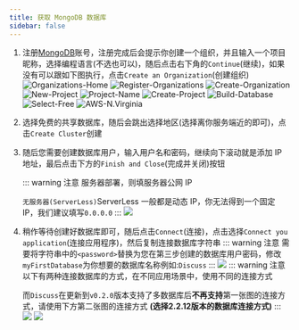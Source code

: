 ```yaml
---
title: 获取 MongoDB 数据库
sidebar: false
---
```


1. 注册[MongoDB](https://www.mongodb.com/cloud/atlas/register)账号，注册完成后会提示你创建一个组织，并且输入一个项目昵称，选择编程语言(不选也可以)，随后点击右下角的`Continue`(继续)，如果没有可以跟如下图执行，点击`Create an Organization`(创建组织)
   ![Organizations-Home](/img/Get-MongoDB-DataBase/Organizations-Home.png)
   ![Register-Organizations](/img/Get-MongoDB-DataBase/Register-Organizations.png)
   ![Create-Organization](/img/Get-MongoDB-DataBase/Create-Organization.png)
   ![New-Project](/img/Get-MongoDB-DataBase/New-Project.png)
   ![Project-Name](/img/Get-MongoDB-DataBase/Project-Name.png)
   ![Create-Project](/img/Get-MongoDB-DataBase/Create-Project.png)
   ![Build-Database](/img/Get-MongoDB-DataBase/Build-Database.png)
   ![Select-Free](/img/Get-MongoDB-DataBase/Select-Free.png)
   ![AWS-N.Virginia](/img/Get-MongoDB-DataBase/AWS-N.Virginia.png)
2. 选择免费的共享数据库，随后会跳出选择地区(选择离你服务端近的即可)，点击`Create Cluster`创建
3. 随后您需要创建数据库用户，输入用户名和密码，继续向下滚动就是添加 IP 地址，最后点击下方的`Finish and Close`(完成并关闭)按钮

   ::: warning 注意
   服务器部署，则填服务器公网 IP

   `无服务器(ServerLess)`ServerLess 一般都是动态 IP，你无法得到一个固定 IP，我们建议填写`0.0.0.0`
   :::
   ![](/img/Get-MongoDB-DataBase/Add-IP.png)

4. 稍作等待创建好数据库即可，随后点击`Connect`(连接)，点击选择`Connect you application`(连接应用程序)，然后复制连接数据库字符串
   ::: warning 注意
   需要将字符串中的`<password>`替换为您在第三步创建的数据库用户密码，修改`myFirstDatabase`为你想要的数据库名称例如:`Discuss`
   :::
   ![](/img/Get-MongoDB-DataBase/Connect.png)
   ::: warning 注意
   以下有两种连接数据库的方式，在不同应用场景中，使用不同的连接方式

   而`Discuss`在更新到`v0.2.0`版本支持了多数据库后**不再支持**第一张图的连接方式，请使用下方第二张图的连接方式 **(选择2.2.12版本的数据库连接方式)**
   :::
   ![](/img/Get-MongoDB-DataBase/Get-Connect.png)
   ![](/img/Get-MongoDB-DataBase/Get-Connect-2.png)
